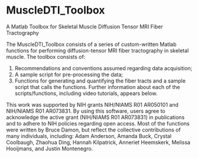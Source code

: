 # MuscleDTI_Toolbox
A Matlab Toolbox for Skeletal Muscle Diffusion Tensor MRI Fiber Tractography 

The MuscleDTI_Toolbox consists of a series of custom-written Matlab functions for performing diffusion-tensor MRI fiber tractography in skeletal muscle. The toolbox consists of:
  1) Recommendations and conventions assumed regarding data acquisition;
  2) A sample script for pre-processing the data;
  3) Functions for generating and quantifying the fiber tracts and a sample script that calls the functions.
Further information about each of the scripts/functions, including video tutorials, appears below.

  This work was supported by NIH grants NIH/NIAMS R01 AR050101 and NIH/NIAMS R01 AR073831. By using this software, users agree to acknowledge the active grant (NIH/NIAMS R01 AR073831) in publications and to adhere to NIH policies regarding open access. Most of the functions were written by Bruce Damon, but reflect the collective contributions of many individuals, including: Adam Anderson, Amanda Buck, Crystal Coolbaugh, Zhaohua Ding, Hannah Kilpatrick, Anneriet Heemskerk, Melissa Hooijmans, and Justin Montenegro. 
  


